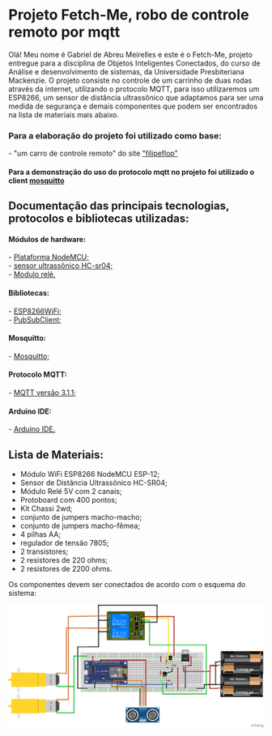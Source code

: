 <h1>Projeto Fetch-Me, robo de controle remoto por mqtt</h1>

<p>Olá! Meu nome é Gabriel de Abreu Meirelles e este é o Fetch-Me, projeto entregue para a disciplina de Objetos Inteligentes Conectados, do curso de Análise e desenvolvimento de sistemas, da Universidade Presbiteriana Mackenzie.
O projeto consiste no controle de um carrinho de duas rodas através da internet, utilizando o protocolo MQTT, para isso utilizaremos um ESP8266, um sensor de distância ultrassônico que adaptamos para ser uma medida de segurança e demais componentes que podem ser encontrados na lista de materiais mais abaixo.</p>
<h3>Para a elaboração do projeto foi utilizado como base:</h3>

<p>- "um carro de controle remoto" do site <a href="https://www.filipeflop.com/blog/robo-iot-com-esp8266-nodemcu/">"filipeflop"</a></p>

<h4>Para a demonstração do uso do protocolo mqtt no projeto foi utilizado o client <a  href="https://mosquitto.org/">mosquitto</a></h4>

<h2>Documentação das principais tecnologias, protocolos e bibliotecas utilizadas:</h2>
<h4>Módulos de hardware:</h4>
- <a href="https://github.com/ekstrand/ESP8266wifi">Plataforma NodeMCU;</a><br>
- <a href="https://www.arduino.cc/reference/en/libraries/hcsr04-ultrasonic-sensor/">sensor ultrassônico HC-sr04;</a><br>
- <a href="https://components101.com/switches/5v-dual-channel-relay-module-pinout-features-applications-working-datasheet">Modulo relé.</a>
<h4>Bibliotecas:</h4>
- <a href="https://github.com/ekstrand/ESP8266wifi">ESP8266WiFi;</a><br>
- <a href="https://github.com/knolleary/pubsubclient">PubSubClient;</a>
<h4>Mosquitto:</h4>
- <a href="https://mosquitto.org/">Mosquitto;</a></h4>
<h4>Protocolo MQTT:</h4>
- <a href="https://github.com/ekstrand/ESP8266wifi">MQTT versão 3.1.1;</a>
<h4>Arduino IDE:</h4>
- <a href="https://www.arduino.cc/en/main/documentation">Arduino IDE.</a>

<h2>Lista de Materiais:</h2>

- Módulo WiFi ESP8266 NodeMCU ESP-12;
- Sensor de Distância Ultrassônico HC-SR04;
- Módulo Relé 5V com 2 canais;
- Protoboard com 400 pontos;
- Kit Chassi 2wd;
- conjunto de jumpers macho-macho;
- conjunto de jumpers macho-fêmea;
- 4 pilhas AA;
- regulador de tensão 7805;
- 2 transistores;
- 2 resistores de 220 ohms;
- 2 resistores de 2200 ohms.

<p>Os componentes devem ser conectados de acordo com o esquema do sistema:</p>
<img src="IOT-esquema com sensor.png">
